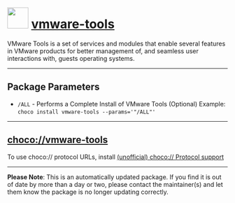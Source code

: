 # <img src="https://rawcdn.githack.com/virtualex-itv/chocolatey-packages/6ce9dc8f51e1b0adfcd4a2d620988b33caf1ccb3/icons/vmware-tools.png" width="48" height="48"/> [vmware-tools](https://community.chocolatey.org/packages/vmware-tools)

VMware Tools is a set of services and modules that enable several features in VMware products for better management of, and seamless user interactions with, guests operating systems.

---

## Package Parameters

* `/ALL` - Performs a Complete Install of VMware Tools (Optional)
Example: `choco install vmware-tools --params='"/ALL"'`

---

## [choco://vmware-tools](choco://vmware-tools)

To use choco:// protocol URLs, install [(unofficial) choco:// Protocol support](https://chocolatey.org/packages/choco-protocol-support)

---

**Please Note**: This is an automatically updated package. If you find it is
out of date by more than a day or two, please contact the maintainer(s) and
let them know the package is no longer updating correctly.
